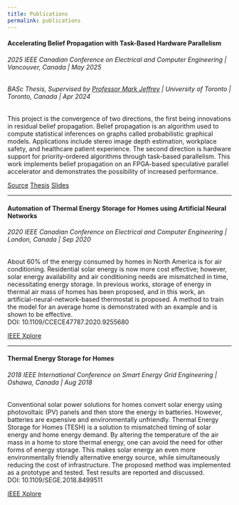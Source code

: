 ```yaml
---
title: Publications
permalink: publications
---
```


#### Accelerating Belief Propagation with Task-Based Hardware Parallelism
###### 2025 IEEE Canadian Conference on Electrical and Computer Engineering | Vancouver, Canada | May 2025
###### BASc Thesis, Supervised by [Professor Mark Jeffrey](https://www.eecg.utoronto.ca/~mcj/) | University of Toronto | Toronto, Canada | Apr 2024

This project is the convergence of two directions, the first being innovations in residual belief propagation. Belief propagation is an algorithm used to compute statistical inferences on graphs called probabilistic graphical models. Applications include stereo image depth estimation, workplace safety, and healthcare patient experience. The second direction is hardware support for priority-ordered algorithms through task-based parallelism. This work implements belief propagation on an FPGA-based speculative parallel accelerator and demonstrates the possibility of increased performance. <br>

<a href="https://github.com/balaji-venkatesh/chronos_rbp_hls" class="btn btn-primary mb-2"> <i class="bi bi-github"></i> Source</a>
<a href="/assets/bv-basc-thesis.pdf" class="btn btn-primary mb-2"> <i class="bi bi-file-earmark-pdf-fill"></i> Thesis</a>
<a href="/assets/ccece2025.pdf" class="btn btn-primary mb-2"> <i class="bi bi-file-earmark-pdf-fill"></i> Slides</a>

---

#### Automation of Thermal Energy Storage for Homes using Artificial Neural Networks
###### 2020 IEEE Canadian Conference on Electrical and Computer Engineering | London, Canada | Sep 2020

About 60% of the energy consumed by homes in North America is for air conditioning. Residential solar energy is now more cost effective; however, solar energy availability and air conditioning needs are mismatched in time, necessitating energy storage. In previous works, storage of energy in thermal air mass of homes has been proposed, and in this work, an artificial-neural-network-based thermostat is proposed. A method to train the model for an average home is demonstrated with an example and is shown to be effective. <br>
DOI: 10.1109/CCECE47787.2020.9255680

<a href="https://doi.org/10.1109/CCECE47787.2020.9255680" class="btn btn-primary mb-2"> <i class="bi bi-link"></i> IEEE Xplore</a>

---

#### Thermal Energy Storage for Homes
###### 2018 IEEE International Conference on Smart Energy Grid Engineering | Oshawa, Canada | Aug 2018

Conventional solar power solutions for homes convert solar energy using photovoltaic (PV) panels and then store the energy in batteries. However, batteries are expensive and environmentally unfriendly. Thermal Energy Storage for Homes (TESH) is a solution to mismatched timing of solar energy and home energy demand. By altering the temperature of the air mass in a home to store thermal energy, one can avoid the need for other forms of energy storage. This makes solar energy an even more environmentally friendly alternative energy source, while simultaneously reducing the cost of infrastructure. The proposed method was implemented as a prototype and tested. Test results are reported and discussed. <br>
DOI: 10.1109/SEGE.2018.8499511

<a href="https://doi.org/10.1109/SEGE.2018.8499511" class="btn btn-primary"> <i class="bi bi-link"></i> IEEE Xplore</a>
